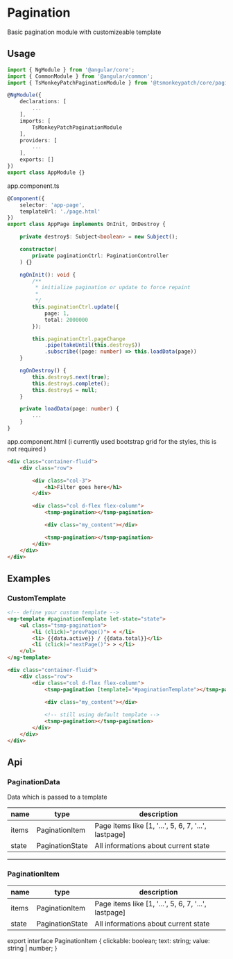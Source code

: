 # Pagination

Basic pagination module with customizeable template

## Usage

```ts
import { NgModule } from '@angular/core';
import { CommonModule } from '@angular/common';
import { TsMonkeyPatchPaginationModule } from '@tsmonkeypatch/core/pagination';

@NgModule({
    declarations: [
        ...
    ],
    imports: [
        TsMonkeyPatchPaginationModule
    ],
    providers: [
        ...
    ],
    exports: []
})
export class AppModule {}
```

app.component.ts

```ts
@Component({
    selector: 'app-page',
    templateUrl: './page.html'
})
export class AppPage implements OnInit, OnDestroy {

    private destroy$: Subject<boolean> = new Subject();

    constructor(
        private paginationCtrl: PaginationController
    ) {}

    ngOnInit(): void {
        /**
         * initialize pagination or update to force repaint
         *
         */
        this.paginationCtrl.update({
            page: 1,
            total: 2000000
        });

        this.paginationCtrl.pageChange
            .pipe(takeUntil(this.destroy$))
            .subscribe((page: number) => this.loadData(page))
    }

    ngOnDestroy() {
        this.destroy$.next(true);
        this.destroy$.complete();
        this.destroy$ = null;
    }

    private loadData(page: number) {
        ...
    }
}

```

app.component.html (i currently used bootstrap grid for the styles, this is not required )

```html
<div class="container-fluid">
    <div class="row">

        <div class="col-3">
            <h1>Filter goes here</h1>
        </div>

        <div class="col d-flex flex-column">
            <tsmp-pagination></tsmp-pagination>

            <div class="my_content"></div>

            <tsmp-pagination></tsmp-pagination>
        </div>
    </div>
</div>
```

## Examples

### CustomTemplate

```html
<!-- define your custom template -->
<ng-template #paginationTemplate let-state="state">
    <ul class="tsmp-pagination">
        <li (click)="prevPage()"> < </li>
        <li> {{data.active}} / {{data.total}}</li>
        <li (click)="nextPage()"> > </li>
    </ul>
</ng-template>

<div class="container-fluid">
    <div class="row">
        <div class="col d-flex flex-column">
            <tsmp-pagination [template]="#paginationTemplate"></tsmp-pagination>

            <div class="my_content"></div>
            
            <!-- still using default template -->
            <tsmp-pagination></tsmp-pagination>
        </div>
    </div>
</div>
```

## Api

### PaginationData

Data which is passed to a template

|name|type|description|
|-|-|-|
|items|PaginationItem|Page items like [1, '...', 5, 6, 7, '...', lastpage]|
|state|PaginationState|All informations about current state|

---

### PaginationItem 

|name|type|description|
|-|-|-|
|items|PaginationItem|Page items like [1, '...', 5, 6, 7, '...', lastpage]|
|state|PaginationState|All informations about current state|

export interface PaginationItem {
    clickable: boolean;
    text: string;
    value: string | number;
}

